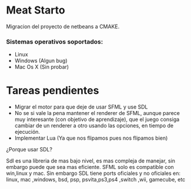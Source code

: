 # Meat Starto

Migracion del proyecto de netbeans a CMAKE.

### Sistemas operativos soportados:
  - Linux
  - Windows (Algun bug)
  - Mac Os X (Sin probar)

# Tareas pendientes
  - Migrar el motor para que deje de usar SFML y use SDL
  - No se si vale la pena mantener el renderer de SFML, aunque parece muy interesante (con objetivo de aprendizaje), que el juego consiga cambiar de un renderer a otro usando las opciones, en tiempo de ejecución.
  - Implementar Lua (Ya que nos flipamos pues nos flipamos bien)
  

¿Porque usar SDL? 

Sdl es una libreria de mas bajo nivel, es mas compleja de manejar, sin embargo puede que sea mas eficiente.
SFML solo es compatible con win,linux y mac.
Sin embargo SDL tiene ports oficiales y no oficiales en:
linux, mac ,windows, bsd, psp, psvita,ps3,ps4 ,switch ,wii, gamecube, etc


